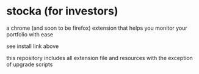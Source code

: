 # stocka (for investors)
a chrome (and soon to be firefox) extension that helps you monitor your portfolio with ease

see install link above

this repository includes all extension file and resources with the exception of upgrade scripts
